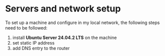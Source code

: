 # Servers and network setup

To set up a machine and configure in my local network, the following steps need to be followed:

1.	install **Ubuntu Server 24.04.2 LTS** on the machine 
1.	set static IP address 
1.	add DNS entry to the router